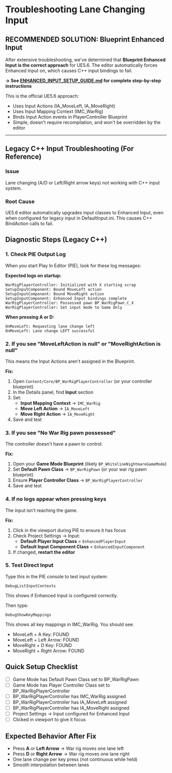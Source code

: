 # Troubleshooting Lane Changing Input

## RECOMMENDED SOLUTION: Blueprint Enhanced Input

After extensive troubleshooting, we've determined that **Blueprint Enhanced Input is the correct approach** for UE5.6. The editor automatically forces Enhanced Input on, which causes C++ input bindings to fail.

**→ See [ENHANCED_INPUT_SETUP_GUIDE.md](ENHANCED_INPUT_SETUP_GUIDE.md) for complete step-by-step instructions**

This is the official UE5.6 approach:
- Uses Input Actions (IA_MoveLeft, IA_MoveRight)
- Uses Input Mapping Context (IMC_WarRig)
- Binds Input Action events in PlayerController Blueprint
- Simple, doesn't require recompilation, and won't be overridden by the editor

---

## Legacy C++ Input Troubleshooting (For Reference)

### Issue
Lane changing (A/D or Left/Right arrow keys) not working with C++ input system.

### Root Cause
UE5.6 editor automatically upgrades input classes to Enhanced Input, even when configured for legacy input in DefaultInput.ini. This causes C++ BindAction calls to fail.

## Diagnostic Steps (Legacy C++)

### 1. Check PIE Output Log

When you start Play In Editor (PIE), look for these log messages:

**Expected logs on startup:**
```
WarRigPlayerController: Initialized with X starting scrap
SetupInputComponent: Bound MoveLeft action
SetupInputComponent: Bound MoveRight action
SetupInputComponent: Enhanced Input bindings complete
WarRigPlayerController: Possessed pawn BP_WarRigPawn_C_X
WarRigPlayerController: Set input mode to Game Only
```

**When pressing A or D:**
```
OnMoveLeft: Requesting lane change left
OnMoveLeft: Lane change LEFT successful
```

### 2. If you see "MoveLeftAction is null" or "MoveRightAction is null"

This means the Input Actions aren't assigned in the Blueprint.

**Fix:**
1. Open `Content/Core/BP_WarRigPlayerController` (or your controller blueprint)
2. In the Details panel, find **Input** section
3. Set:
   - **Input Mapping Context** → `IMC_WarRig`
   - **Move Left Action** → `IA_MoveLeft`
   - **Move Right Action** → `IA_MoveRight`
4. Save and test

### 3. If you see "No War Rig pawn possessed"

The controller doesn't have a pawn to control.

**Fix:**
1. Open your **Game Mode Blueprint** (likely `BP_WhitelineNightmareGameMode`)
2. Set **Default Pawn Class** → `BP_WarRigPawn` (or your war rig pawn blueprint)
3. Ensure **Player Controller Class** → `BP_WarRigPlayerController`
4. Save and test

### 4. If no logs appear when pressing keys

The input isn't reaching the game.

**Fix:**
1. Click in the viewport during PIE to ensure it has focus
2. Check Project Settings → Input:
   - **Default Player Input Class** = `EnhancedPlayerInput`
   - **Default Input Component Class** = `EnhancedInputComponent`
3. If changed, **restart the editor**

### 5. Test Direct Input

Type this in the PIE console to test input system:
```
DebugListInputContexts
```

This shows if Enhanced Input is configured correctly.

Then type:
```
DebugShowKeyMappings
```

This shows all key mappings in IMC_WarRig. You should see:
- MoveLeft + A Key: FOUND
- MoveLeft + Left Arrow: FOUND
- MoveRight + D Key: FOUND
- MoveRight + Right Arrow: FOUND

## Quick Setup Checklist

- [ ] Game Mode has Default Pawn Class set to BP_WarRigPawn
- [ ] Game Mode has Player Controller Class set to BP_WarRigPlayerController
- [ ] BP_WarRigPlayerController has IMC_WarRig assigned
- [ ] BP_WarRigPlayerController has IA_MoveLeft assigned
- [ ] BP_WarRigPlayerController has IA_MoveRight assigned
- [ ] Project Settings → Input configured for Enhanced Input
- [ ] Clicked in viewport to give it focus

## Expected Behavior After Fix

- Press **A** or **Left Arrow** → War rig moves one lane left
- Press **D** or **Right Arrow** → War rig moves one lane right
- One lane change per key press (not continuous while held)
- Smooth interpolation between lanes
